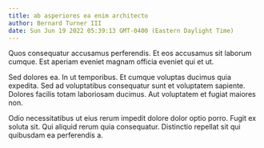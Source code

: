```yaml
---
title: ab asperiores ea enim architecto
author: Bernard Turner III
date: Sun Jun 19 2022 05:39:13 GMT-0400 (Eastern Daylight Time)
---
```

Quos consequatur accusamus perferendis. Et eos accusamus sit laborum cumque. Est aperiam eveniet magnam officia eveniet qui et ut.

 Sed dolores ea. In ut temporibus. Et cumque voluptas ducimus quia expedita. Sed ad voluptatibus consequatur sunt et voluptatem sapiente. Dolores facilis totam laboriosam ducimus. Aut voluptatem et fugiat maiores non.

 Odio necessitatibus ut eius rerum impedit dolore dolor optio porro. Fugit ex soluta sit. Qui aliquid rerum quia consequatur. Distinctio repellat sit qui quibusdam ea perferendis a.